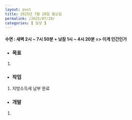 ```yaml
---
layout: post
title: 2025년 7월 28일 월요일
permalink: /2025/07/28/
categories: [ 일상 ]
---
```

#### 수면 : 새벽 2시 ~ 7시 50분 + 낮잠 1시 ~ 4시 20분 => 이게 인간인가
* ### 목표
1. 

* ### 작업
1. 지방소득세 납부 완료

* ### 개발
1. 
